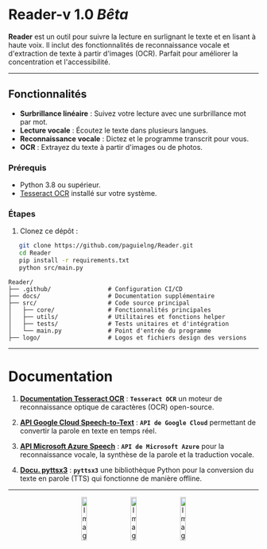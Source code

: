 # Reader-v 1.0 *Bêta*

**Reader** est un outil pour suivre la lecture en surlignant le texte et en lisant à haute voix. Il inclut des fonctionnalités de reconnaissance vocale et d'extraction de texte à partir d'images (OCR). Parfait pour améliorer la concentration et l'accessibilité.

---

## Fonctionnalités

- **Surbrillance linéaire** : Suivez votre lecture avec une surbrillance mot par mot.
- **Lecture vocale** : Écoutez le texte dans plusieurs langues.
- **Reconnaissance vocale** : Dictez et le programme transcrit pour vous.
- **OCR** : Extrayez du texte à partir d'images ou de photos.
  
### Prérequis
- Python 3.8 ou supérieur.
- [Tesseract OCR](https://github.com/tesseract-ocr/tesseract) installé sur votre système.

### Étapes
1. Clonez ce dépôt :
```bash
   git clone https://github.com/paguielng/Reader.git
   cd Reader
   pip install -r requirements.txt
   python src/main.py
```
```plaintext
Reader/
├── .github/                # Configuration CI/CD
├── docs/                   # Documentation supplémentaire
├── src/                    # Code source principal
│   ├── core/               # Fonctionnalités principales
│   ├── utils/              # Utilitaires et fonctions helper
│   ├── tests/              # Tests unitaires et d'intégration
│   └── main.py             # Point d'entrée du programme
├── logo/                   # Logos et fichiers design des versions
```
---

# Documentation

1. **[Documentation Tesseract OCR](https://github.com/tesseract-ocr/tesseract)** : **`Tesseract OCR`** un moteur de reconnaissance optique de caractères (OCR) open-source.

2. **[API Google Cloud Speech-to-Text](https://cloud.google.com/speech-to-text)** : **`API de Google Cloud`** permettant de convertir la parole en texte en temps réel.

3. **[API Microsoft Azure Speech](https://azure.microsoft.com/services/cognitive-services/speech-services/)** : **`API de Microsoft Azure`** pour la reconnaissance vocale, la synthèse de la parole et la traduction vocale.

4. **[Docu. pyttsx3](https://pyttsx3.readthedocs.io)** : **`pyttsx3`** une bibliothèque Python pour la conversion du texte en parole (TTS) qui fonctionne de manière offline.

---

<div align="center">
  <img src="https://github.com/paguielng/Reader/blob/main/logo/Reader1.0-1.svg" width="15%" alt="Image 1"/>
  &nbsp;&nbsp;&nbsp;&nbsp;
  <img src="https://github.com/paguielng/Reader/blob/main/logo/Reader1.0-3.svg" width="15%" alt="Image 2"/>
  &nbsp;&nbsp;&nbsp;&nbsp;
  <img src="https://github.com/paguielng/Reader/blob/main/logo/Reader1.0-2.svg" width="15%" alt="Image 3"/>
</div>
